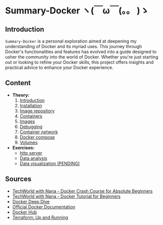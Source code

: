 # Summary-Docker ヽ(￣ω￣(。。 )ゝ

## Introduction
`Summary-Docker` is a personal exploration aimed at deepening my understanding of Docker and its myriad uses. This journey through Docker's functionalities and features has evolved into a guide designed to usher the community into the world of Docker. Whether you're just starting out or looking to refine your Docker skills, this project offers insights and practical advice to enhance your Docker experience.

## Content
- __Theory:__
    1. [Introduction](./src/docs/0-introduction.md)
    2. [Installation](./src/docs/1-installation.md)
    3. [Image repository](./src/docs/2-image-repository.md)
    4. [Containers](./src/docs/3-containers.md)
    5. [Images](./src/docs/4-images.md)
    6. [Debugging](./src/docs/5-debugging.md)
    7. [Container network](./src/docs/6-network.md)
    8. [Docker compose](./src/docs/7-docker-compose.md)
    9. [Volumes](./src/docs/8-volumes.md)
- __Exercises:__
    - [http server](./src/exercises/1-http-server/README.md)
    - [Data analysis](./src/exercises/2-data-analysis/README.md)
    - [Data visualization (PENDING)](./src/exercises/3-data-visualization/README.md)

## Sources
- [TechWorld with Nana - Docker Crash Course for Absolute Beginners](https://www.youtube.com/watch?v=pg19Z8LL06w)
- [TechWorld with Nana - Docker Tutorial for Beginners](https://www.youtube.com/watch?v=3c-iBn73dDE)
- [Docker Deep Dive](https://www.amazon.es/Docker-Deep-Dive-Nigel-Poulton/dp/1916585256/ref=sr_1_1?adgrpid=59660793271&hvadid=712240779580&hvdev=c&hvlocphy=9181150&hvnetw=g&hvqmt=e&hvrand=14177040242523783112&hvtargid=kwd-375282831066&hydadcr=6381_2379727&mcid=5f2113140c003203aee8a04ca519ca64&sr=8-1)
- [Official Docker Documentation](https://docs.docker.com/)
- [Docker Hub](https://hub.docker.com/)
- [Terraform: Up and Running](https://www.oreilly.com/library/view/terraform-up-and/9781098116736/)
